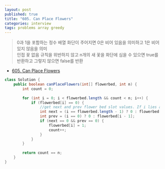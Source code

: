 ```yaml
---
layout: post
published: true
title: "605. Can Place Flowers"
categories: interview
tags: problems array greedy
---
```


> 0과 1을 포함하는 정수 배열 화단이 주어지면 0은 비어 있음을 의미하고 1은 비어 있지 않음을 의미  
> 인접 꽃 없음 규칙을 위반하지 않고 n개의 새 꽃을 화단에 심을 수 있으면 true를 반환하고 그렇지 않으면 false를 반환

- [605. Can Place Flowers](https://leetcode.com/problems/can-place-flowers/)

```java
class Solution {
    public boolean canPlaceFlowers(int[] flowerbed, int n) {
        int count = 0;
        
        for (int i = 0; i < flowerbed.length && count < n; i++) {
            if (flowerbed[i] == 0) {
	            //get next and prev flower bed slot values. If i lies at the ends the next and prev are considered as 0. 
                int next = (i == flowerbed.length - 1) ? 0 : flowerbed[i + 1]; 
                int prev = (i == 0) ? 0 : flowerbed[i - 1];
                if (next == 0 && prev == 0) {
                    flowerbed[i] = 1;
                    count++;
                }
            }
        }
        
        return count == n;
    }
}
```

